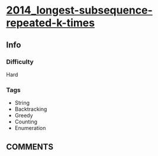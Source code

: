 # [2014_longest-subsequence-repeated-k-times](https://leetcode.com/problems/longest-subsequence-repeated-k-times)

## Info

### Difficulty

Hard

### Tags

- String
- Backtracking
- Greedy
- Counting
- Enumeration

## __COMMENTS__

> 
